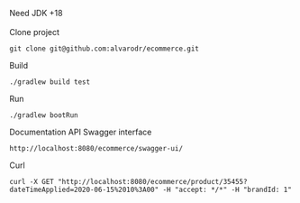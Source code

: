 Need JDK +18
\
\
Clone project
```
git clone git@github.com:alvarodr/ecommerce.git
```
Build
```
./gradlew build test
```
Run
```
./gradlew bootRun
```
Documentation API Swagger interface
```
http://localhost:8080/ecommerce/swagger-ui/
```
Curl
```
curl -X GET "http://localhost:8080/ecommerce/product/35455?dateTimeApplied=2020-06-15%2010%3A00" -H "accept: */*" -H "brandId: 1"
```
